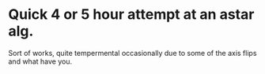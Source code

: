 # Quick 4 or 5 hour attempt at an astar alg.

Sort of works, quite tempermental occasionally due to some of the axis flips and what have you.

